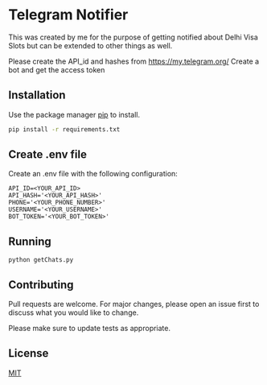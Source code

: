 # Telegram Notifier

This was created by me for the purpose of getting notified about Delhi Visa Slots but can be extended to other things as well.

Please create the API_id and hashes from https://my.telegram.org/
Create a bot and get the access token

## Installation

Use the package manager [pip](https://pip.pypa.io/en/stable/) to install.

```bash
pip install -r requirements.txt
```

## Create .env file

Create an .env file with the following configuration:

```
API_ID=<YOUR_API_ID>
API_HASH='<YOUR_API_HASH>'
PHONE='<YOUR_PHONE_NUMBER>'
USERNAME='<YOUR_USERNAME>'
BOT_TOKEN='<YOUR_BOT_TOKEN>'
```

## Running

```
python getChats.py
```

## Contributing

Pull requests are welcome. For major changes, please open an issue first to discuss what you would like to change.

Please make sure to update tests as appropriate.

## License

[MIT](https://choosealicense.com/licenses/mit/)
